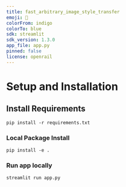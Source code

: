 ```yaml
---
title: fast_arbitrary_image_style_transfer
emoji: 🎨
colorFrom: indigo
colorTo: blue
sdk: streamlit
sdk_version: 1.3.0
app_file: app.py
pinned: false
license: openrail
---
```


# Setup and Installation
## Install Requirements
```shell
pip install -r requirements.txt
```
### Local Package Install
```shell
pip install -e .
```
### Run app locally
```shell
streamlit run app.py
```